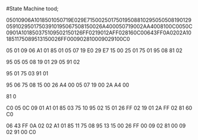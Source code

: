 #State Machine
tood; 

05010906A1018501050719E029E7150025017501950881029505050819012905910295017503910195067508150026A400050719002AA4008100C0050C0901A101850375109502150126FF0219012AFF028160C00643FF0A0202A101851175089513150026FF000902810009029100C0


05 01
09 06
A1 01
85 01
05 07
19 E0
29 E7
15 00
25 01
75 01
95 08 
81 02

95 05
05 08
19 01 
29 05 
91 02 

95 01 
75 03 
91 01 

95 06 
75 08 
15 00
26 A4 00 
05 07 
19 00 
2A A4 00

81 0

C0 
05 0C 
09 01 
A1 01 
85 03 
75 10 
95 02 
15 01 
26 FF 02 
19 01 
2A FF 02 
81 60 
C0 

06 43 FF 
0A 02 02 
A1 01 
85 11 
75 08 
95 13 
15 00 
26 FF 00 
09 02 
81 00 
09 02 
91 00 
C0